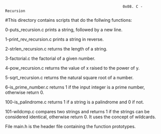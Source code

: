                                                          0x08. C - Recursion

#This directory contains scripts that do the follwing functions: 

0-puts_recursion.c  prints a string, followed by a new line.

1-print_rev_recursion.c prints a string in reverse.

2-strlen_recursion.c returns the length of a string.

3-factorial.c  the factorial of a given number.

4-pow_recursion.c returns the value of x raised to the power of y.

5-sqrt_recursion.c returns the natural square root of a number.

6-is_prime_number.c  returns 1 if the input integer is a prime number, otherwise return 0.

100-is_palindrome.c  returns 1 if a string is a palindrome and 0 if not.

101-wildcmp.c  compares two strings and returns 1 if the strings can be considered identical, otherwise return 0. It uses the concept of wildcards.



File main.h is the header file containing the function prototypes.

